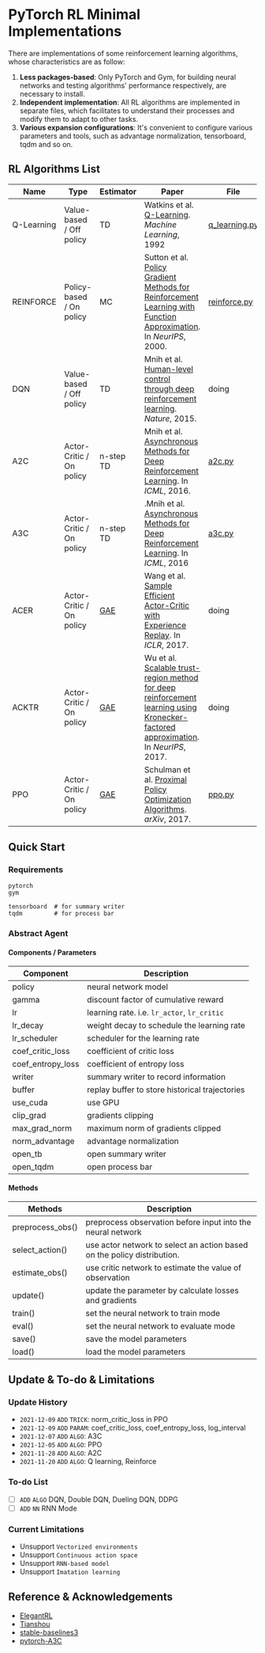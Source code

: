 # PyTorch RL Minimal Implementations

There are implementations of some reinforcement learning algorithms, whose characteristics are as follow:

1. **Less packages-based**:  Only PyTorch and Gym, for building neural networks and testing algorithms' performance respectively,  are necessary to install.
2. **Independent implementation**: All RL algorithms are implemented in separate files, which facilitates to understand their processes and modify them to adapt to other tasks.
3. **Various expansion configurations**: It's convenient to configure various parameters and tools, such as advantage normalization, tensorboard, tqdm and so on.

## RL Algorithms List

| Name       | Type                     | Estimator                               | Paper                                                        | File                           |
| ---------- | ------------------------ | --------------------------------------- | ------------------------------------------------------------ | ------------------------------ |
| Q-Learning | Value-based / Off policy | TD                                      | Watkins et al. [Q-Learning](https://link.springer.com/content/pdf/10.1007/BF00992698.pdf). *Machine Learning*, 1992 | [q_learning.py](q_learning.py) |
| REINFORCE  | Policy-based / On policy | MC                                      | Sutton et al. [Policy Gradient Methods for Reinforcement Learning with Function Approximation](https://proceedings.neurips.cc/paper/1999/file/464d828b85b0bed98e80ade0a5c43b0f-Paper.pdf). In *NeurIPS*, 2000. | [reinforce.py](reinforce.py)   |
| DQN        | Value-based / Off policy | TD                                      | Mnih et al. [Human-level control through deep reinforcement learning](https://www.nature.com/articles/nature14236). *Nature*, 2015. | doing                          |
| A2C        | Actor-Critic / On policy | n-step TD                               | Mnih et al. [Asynchronous Methods for Deep Reinforcement Learning](https://arxiv.org/abs/1602.01783). In *ICML*, 2016. | [a2c.py](a2c.py)               |
| A3C        | Actor-Critic / On policy | n-step TD                               | .Mnih et al. [Asynchronous Methods for Deep Reinforcement Learning](https://arxiv.org/abs/1602.01783). In *ICML*, 2016 | [a3c.py](a3c.py)               |
| ACER       | Actor-Critic / On policy | [GAE](https://arxiv.org/abs/1506.02438) | Wang et al. [Sample Efficient Actor-Critic with Experience Replay](https://arxiv.org/abs/1611.01224). In *ICLR*, 2017. | doing                          |
| ACKTR      | Actor-Critic / On policy | [GAE](https://arxiv.org/abs/1506.02438) | Wu et al. [Scalable trust-region method for deep reinforcement learning using Kronecker-factored approximation](https://proceedings.neurips.cc/paper/2017/file/361440528766bbaaaa1901845cf4152b-Paper.pdf). In *NeurIPS*, 2017. | doing                          |
| PPO        | Actor-Critic / On policy | [GAE](https://arxiv.org/abs/1506.02438) | Schulman et al. [Proximal Policy Optimization Algorithms](https://arxiv.org/abs/1707.06347). *arXiv*, 2017. | [ppo.py](ppo.py)               |

## Quick Start

### Requirements

```shell
pytorch
gym

tensorboard  # for summary writer
tqdm         # for process bar
```

### Abstract Agent

#### Components / Parameters

| Component         | Description                                    |
| ----------------- | ---------------------------------------------- |
| policy            | neural network model                           |
| gamma             | discount factor of cumulative reward           |
| lr                | learning rate. i.e. `lr_actor`, `lr_critic`    |
| lr_decay          | weight decay to schedule the learning rate     |
| lr_scheduler      | scheduler for the learning rate                |
| coef_critic_loss  | coefficient of critic loss                     |
| coef_entropy_loss | coefficient of entropy loss                    |
| writer            | summary writer to record information           |
| buffer            | replay buffer to store historical trajectories |
| use_cuda          | use GPU                                        |
| clip_grad         | gradients clipping                             |
| max_grad_norm     | maximum norm of gradients clipped              |
| norm_advantage    | advantage normalization                        |
| open_tb           | open summary writer                            |
| open_tqdm         | open process bar                               |

#### Methods

| Methods          | Description                                                  |
| ---------------- | ------------------------------------------------------------ |
| preprocess_obs() | preprocess observation before input into the neural network  |
| select_action()  | use actor network to select an action based on the policy distribution. |
| estimate_obs()   | use critic network to estimate the value of observation      |
| update()         | update the parameter by calculate losses and gradients       |
| train()          | set the neural network to train mode                         |
| eval()           | set the neural network to evaluate mode                      |
| save()           | save the model parameters                                    |
| load()           | load the model parameters                                    |

## Update &  To-do & Limitations

### Update History

- `2021-12-09` `ADD` `TRICK`: norm_critic_loss in PPO
- `2021-12-09` `ADD` `PARAM`: coef_critic_loss, coef_entropy_loss, log_interval
- `2021-12-07` `ADD` `ALGO`: A3C
- `2021-12-05` `ADD` `ALGO`: PPO
- `2021-11-28` `ADD` `ALGO`: A2C
- `2021-11-20` `ADD` `ALGO`: Q learning, Reinforce

### To-do List

- [ ] `ADD` `ALGO` DQN, Double DQN, Dueling DQN, DDPG
- [ ] `ADD` `NN` RNN Mode

### Current Limitations

- Unsupport `Vectorized environments`
- Unsupport `Continuous action space`
- Unsupport `RNN-based model`
- Unsupport `Imatation learning`

## Reference & Acknowledgements

- [ElegantRL](https://github.com/AI4Finance-Foundation/ElegantRL)
- [Tianshou](https://github.com/thu-ml/tianshou)
- [stable-baselines3](https://github.com/DLR-RM/stable-baselines3)
- [pytorch-A3C](https://github.com/MorvanZhou/pytorch-A3C)
